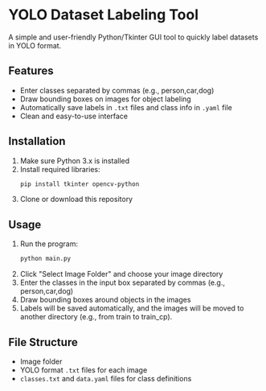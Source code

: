 # YOLO Dataset Labeling Tool

A simple and user-friendly Python/Tkinter GUI tool to quickly label datasets in YOLO format.

## Features
- Enter classes separated by commas (e.g., person,car,dog)  
- Draw bounding boxes on images for object labeling  
- Automatically save labels in `.txt` files and class info in `.yaml` file  
- Clean and easy-to-use interface  

## Installation
1. Make sure Python 3.x is installed  
2. Install required libraries:  
   ```bash
   pip install tkinter opencv-python
   ```  
3. Clone or download this repository  

## Usage
1. Run the program:  
   ```bash
   python main.py
   ```  
2. Click "Select Image Folder" and choose your image directory  
3. Enter the classes in the input box separated by commas (e.g., person,car,dog)  
4. Draw bounding boxes around objects in the images  
5. Labels will be saved automatically, and the images will be moved to another directory (e.g., from train to train_cp).

## File Structure
- Image folder  
- YOLO format `.txt` files for each image  
- `classes.txt` and `data.yaml` files for class definitions  
